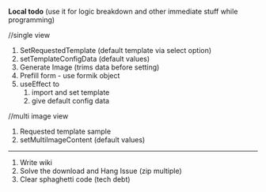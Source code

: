 **Local todo**
(use it for logic breakdown and other immediate stuff while programming)

//single view

1. SetRequestedTemplate (default template via select option)
2. setTemplateConfigData (default values)
3. Generate Image (trims data before setting)
4. Prefill form - use formik object
5. useEffect to
   1. import and set template
   2. give default config data

//multi image view

1. Requested template sample
2. setMultiImageContent (default values)

---

1. Write wiki
2. Solve the download and Hang Issue (zip multiple)
3. Clear sphaghetti code (tech debt)

